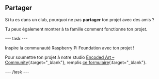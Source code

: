 ## Partager

Si tu es dans un club, pourquoi ne pas **partager** ton projet avec des amis ?

Tu peux également montrer à ta famille comment fonctionne ton projet.

--- task ---

Inspire la communauté Raspberry Pi Foundation avec ton projet !

Pour soumettre ton projet à notre studio [Encoded Art – Community](https://wke.lt/w/s/1Giqvf){:target="_blank"}, remplis [ce formulaire](https://form.raspberrypi.org/f/community-project-submissions){:target="_blank"}.

--- /task ---
